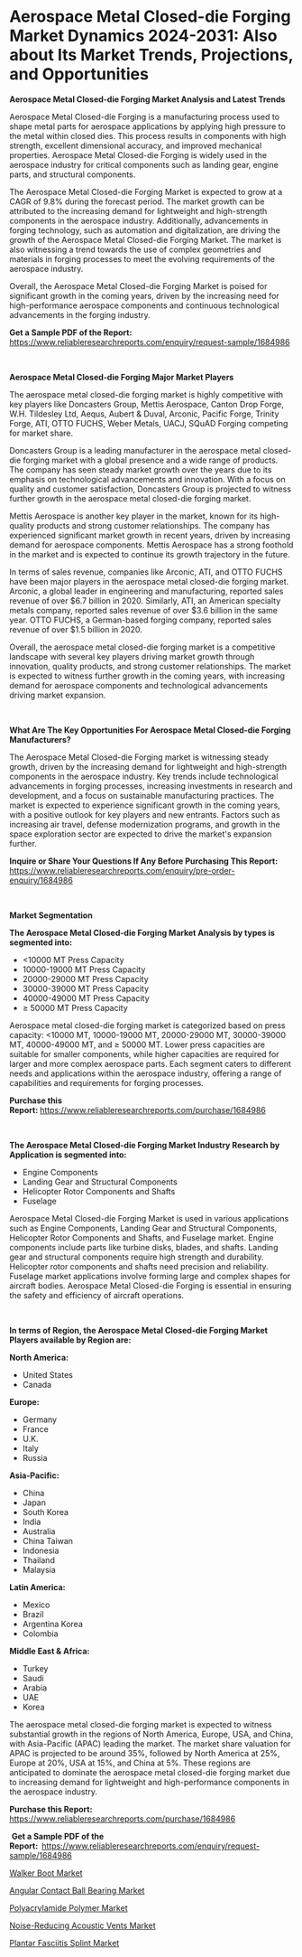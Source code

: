 <p><h1>Aerospace Metal Closed-die Forging Market Dynamics 2024-2031: Also about Its Market Trends, Projections, and Opportunities</h1></p><p><strong>Aerospace Metal Closed-die Forging Market Analysis and Latest Trends</strong></p>
<p><p>Aerospace Metal Closed-die Forging is a manufacturing process used to shape metal parts for aerospace applications by applying high pressure to the metal within closed dies. This process results in components with high strength, excellent dimensional accuracy, and improved mechanical properties. Aerospace Metal Closed-die Forging is widely used in the aerospace industry for critical components such as landing gear, engine parts, and structural components.</p><p>The Aerospace Metal Closed-die Forging Market is expected to grow at a CAGR of 9.8% during the forecast period. The market growth can be attributed to the increasing demand for lightweight and high-strength components in the aerospace industry. Additionally, advancements in forging technology, such as automation and digitalization, are driving the growth of the Aerospace Metal Closed-die Forging Market. The market is also witnessing a trend towards the use of complex geometries and materials in forging processes to meet the evolving requirements of the aerospace industry.</p><p>Overall, the Aerospace Metal Closed-die Forging Market is poised for significant growth in the coming years, driven by the increasing need for high-performance aerospace components and continuous technological advancements in the forging industry.</p></p>
<p><strong>Get a Sample PDF of the Report:&nbsp;</strong> <a href="https://www.reliableresearchreports.com/enquiry/request-sample/1684986">https://www.reliableresearchreports.com/enquiry/request-sample/1684986</a></p>
<p>&nbsp;</p>
<p><strong>Aerospace Metal Closed-die Forging Major Market Players</strong></p>
<p><p>The aerospace metal closed-die forging market is highly competitive with key players like Doncasters Group, Mettis Aerospace, Canton Drop Forge, W.H. Tildesley Ltd, Aequs, Aubert & Duval, Arconic, Pacific Forge, Trinity Forge, ATI, OTTO FUCHS, Weber Metals, UACJ, SQuAD Forging competing for market share.</p><p>Doncasters Group is a leading manufacturer in the aerospace metal closed-die forging market with a global presence and a wide range of products. The company has seen steady market growth over the years due to its emphasis on technological advancements and innovation. With a focus on quality and customer satisfaction, Doncasters Group is projected to witness further growth in the aerospace metal closed-die forging market.</p><p>Mettis Aerospace is another key player in the market, known for its high-quality products and strong customer relationships. The company has experienced significant market growth in recent years, driven by increasing demand for aerospace components. Mettis Aerospace has a strong foothold in the market and is expected to continue its growth trajectory in the future.</p><p>In terms of sales revenue, companies like Arconic, ATI, and OTTO FUCHS have been major players in the aerospace metal closed-die forging market. Arconic, a global leader in engineering and manufacturing, reported sales revenue of over $6.7 billion in 2020. Similarly, ATI, an American specialty metals company, reported sales revenue of over $3.6 billion in the same year. OTTO FUCHS, a German-based forging company, reported sales revenue of over $1.5 billion in 2020.</p><p>Overall, the aerospace metal closed-die forging market is a competitive landscape with several key players driving market growth through innovation, quality products, and strong customer relationships. The market is expected to witness further growth in the coming years, with increasing demand for aerospace components and technological advancements driving market expansion.</p></p>
<p>&nbsp;</p>
<p><strong>What Are The Key Opportunities For Aerospace Metal Closed-die Forging Manufacturers?</strong></p>
<p><p>The Aerospace Metal Closed-die Forging market is witnessing steady growth, driven by the increasing demand for lightweight and high-strength components in the aerospace industry. Key trends include technological advancements in forging processes, increasing investments in research and development, and a focus on sustainable manufacturing practices. The market is expected to experience significant growth in the coming years, with a positive outlook for key players and new entrants. Factors such as increasing air travel, defense modernization programs, and growth in the space exploration sector are expected to drive the market's expansion further.</p></p>
<p><strong>Inquire or Share Your Questions If Any Before Purchasing This Report:</strong> <a href="https://www.reliableresearchreports.com/enquiry/pre-order-enquiry/1684986">https://www.reliableresearchreports.com/enquiry/pre-order-enquiry/1684986</a></p>
<p>&nbsp;</p>
<p><strong>Market Segmentation</strong></p>
<p><strong>The Aerospace Metal Closed-die Forging Market Analysis by types is segmented into:</strong></p>
<p><ul><li><10000 MT Press Capacity</li><li>10000-19000 MT Press Capacity</li><li>20000-29000 MT Press Capacity</li><li>30000-39000 MT Press Capacity</li><li>40000-49000 MT Press Capacity</li><li>≥ 50000 MT Press Capacity</li></ul></p>
<p><p>Aerospace metal closed-die forging market is categorized based on press capacity: <10000 MT, 10000-19000 MT, 20000-29000 MT, 30000-39000 MT, 40000-49000 MT, and ≥ 50000 MT. Lower press capacities are suitable for smaller components, while higher capacities are required for larger and more complex aerospace parts. Each segment caters to different needs and applications within the aerospace industry, offering a range of capabilities and requirements for forging processes.</p></p>
<p><strong>Purchase this Report:&nbsp;</strong><a href="https://www.reliableresearchreports.com/purchase/1684986">https://www.reliableresearchreports.com/purchase/1684986</a></p>
<p>&nbsp;</p>
<p><strong>The Aerospace Metal Closed-die Forging Market Industry Research by Application is segmented into:</strong></p>
<p><ul><li>Engine Components</li><li>Landing Gear and Structural Components</li><li>Helicopter Rotor Components and Shafts</li><li>Fuselage</li></ul></p>
<p><p>Aerospace Metal Closed-die Forging Market is used in various applications such as Engine Components, Landing Gear and Structural Components, Helicopter Rotor Components and Shafts, and Fuselage market. Engine components include parts like turbine disks, blades, and shafts. Landing gear and structural components require high strength and durability. Helicopter rotor components and shafts need precision and reliability. Fuselage market applications involve forming large and complex shapes for aircraft bodies. Aerospace Metal Closed-die Forging is essential in ensuring the safety and efficiency of aircraft operations.</p></p>
<p>&nbsp;</p>
<p><strong>In terms of Region, the Aerospace Metal Closed-die Forging Market Players available by Region are:</strong></p>
<p>
    <p> <strong> North America: </strong>
        <ul>
            <li>United States</li>
            <li>Canada</li>
        </ul>
        </p> 
    <p> <strong> Europe: </strong>
        <ul>
            <li>Germany</li>
            <li>France</li>
            <li>U.K.</li>
            <li>Italy</li>
            <li>Russia</li>
        </ul>
        </p> 
    <p> <strong> Asia-Pacific: </strong>
        <ul>
            <li>China</li>
            <li>Japan</li>
            <li>South Korea</li>
            <li>India</li>
            <li>Australia</li>
            <li>China Taiwan</li>
            <li>Indonesia</li>
            <li>Thailand</li>
            <li>Malaysia</li>
        </ul>
        </p> 
    <p> <strong> Latin America: </strong>
        <ul>
            <li>Mexico</li>
            <li>Brazil</li>
            <li>Argentina Korea</li>
            <li>Colombia</li>
        </ul>
        </p> 
    <p> <strong> Middle East & Africa: </strong>
        <ul>
            <li>Turkey</li>
            <li>Saudi</li>
            <li>Arabia</li>
            <li>UAE</li>
            <li>Korea</li>
        </ul>
    </p>
    </p>
<p><p>The aerospace metal closed-die forging market is expected to witness substantial growth in the regions of North America, Europe, USA, and China, with Asia-Pacific (APAC) leading the market. The market share valuation for APAC is projected to be around 35%, followed by North America at 25%, Europe at 20%, USA at 15%, and China at 5%. These regions are anticipated to dominate the aerospace metal closed-die forging market due to increasing demand for lightweight and high-performance components in the aerospace industry.</p></p>
<p><strong>Purchase this Report: </strong><a href="https://www.reliableresearchreports.com/purchase/1684986">https://www.reliableresearchreports.com/purchase/1684986</a></p>
<p>&nbsp;<strong>Get a Sample PDF of the Report:&nbsp;&nbsp;</strong><a href="https://www.reliableresearchreports.com/enquiry/request-sample/1684986">https://www.reliableresearchreports.com/enquiry/request-sample/1684986</a></p>
<p><strong></strong></p>
<p><p><a href="https://medium.com/@judyolson40/walker-boot-market-analysis-its-cagr-market-segmentation-and-global-industry-overview-9015cbbb2893">Walker Boot Market</a></p><p><a href="https://issuu.com/reportprime-2/docs/angular-contact-ball-bearing-market-size-2030.pptx">Angular Contact Ball Bearing Market</a></p><p><a href="https://github.com/PeterParrish5/Market-Research-Report-List-3/blob/main/polyacrylamide-polymer-market.md">Polyacrylamide Polymer Market</a></p><p><a href="https://github.com/Whitneyboyettebo9kiw7yr13/Market-Research-Report-List-1/blob/main/noise-reducing-acoustic-vents-market.md">Noise-Reducing Acoustic Vents Market</a></p><p><a href="https://medium.com/@judyolson40/plantar-fasciitis-splint-market-comprehensive-assessment-by-type-application-and-geography-0d9e6b86f7c3">Plantar Fasciitis Splint Market</a></p></p>